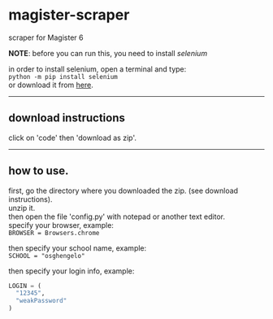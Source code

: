 # magister-scraper
scraper for Magister 6

**NOTE**: before you can run this, you need to install *selenium*

in order to install selenium, open a terminal and type:  
`python -m pip install selenium`  
or download it from [here](https://pypi.org/project/selenium/).  


---
## download instructions  
click on 'code' then 'download as zip'.  

---
## how to use.  
first, go the directory where you downloaded the zip. (see download instructions).  
unzip it.  
then open the file 'config.py' with notepad or another text editor.  
specify your browser, example:    
`BROWSER = Browsers.chrome`  

then specify your school name, example:  
`SCHOOL = "osghengelo"`  

then specify your login info, example:  
```python
LOGIN = (
  "12345",
  "weakPassword"
)
```
